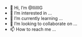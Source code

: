 - 👋 Hi, I’m @IIiIIIG
- 👀 I’m interested in ...
- 🌱 I’m currently learning ...
- 💞️ I’m looking to collaborate on ...
- 📫 How to reach me ...

<!---
IIiIIIG/IIiIIIG is a ✨ special ✨ repository because its `README.md` (this file) appears on your GitHub profile.
You can click the Preview link to take a look at your changes.
--->
